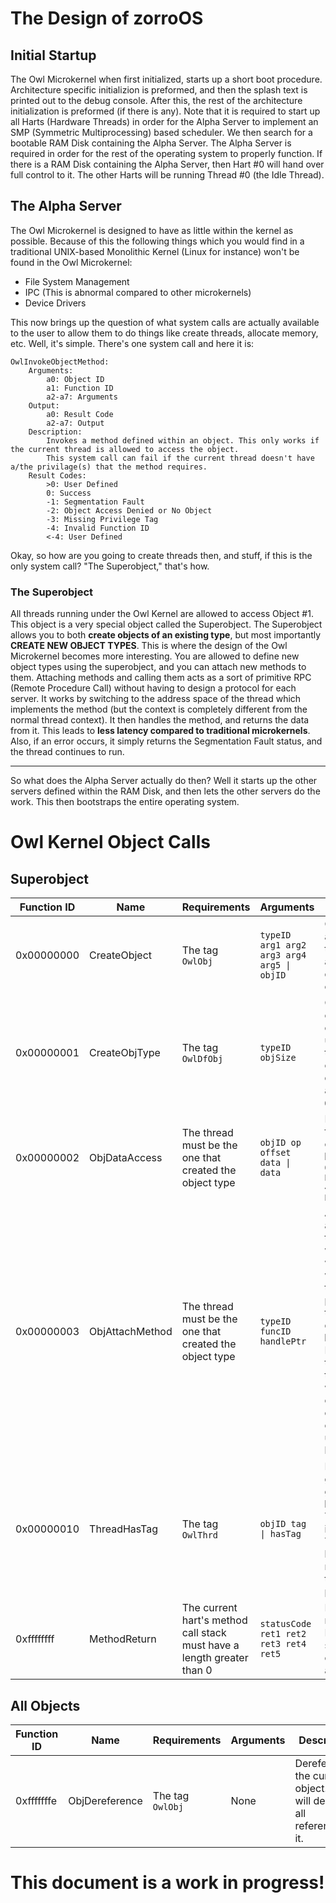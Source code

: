 # The Design of zorroOS
## Initial Startup
The Owl Microkernel when first initialized, starts up a short boot procedure. Architecture specific initializion is preformed, and then the splash text is printed out to the debug console. After this, the rest of the architecture initialization is preformed (if there is any). Note that it is required to start up all Harts (Hardware Threads) in order for the Alpha Server to implement an SMP (Symmetric Multiprocessing) based scheduler. We then search for a bootable RAM Disk containing the Alpha Server. The Alpha Server is required in order for the rest of the operating system to properly function. If there is a RAM Disk containing the Alpha Server, then Hart #0 will hand over full control to it. The other Harts will be running Thread #0 (the Idle Thread).
## The Alpha Server
The Owl Microkernel is designed to have as little within the kernel as possible. Because of this the following things which you would find in a traditional UNIX-based Monolithic Kernel (Linux for instance) won't be found in the Owl Microkernel:
- File System Management
- IPC (This is abnormal compared to other microkernels)
- Device Drivers

This now brings up the question of what system calls are actually available to the user to allow them to do things like create threads, allocate memory, etc.
Well, it's simple. There's one system call and here it is:
```
OwlInvokeObjectMethod:
    Arguments:
        a0: Object ID
        a1: Function ID
        a2-a7: Arguments
    Output:
        a0: Result Code
        a2-a7: Output
    Description:
        Invokes a method defined within an object. This only works if the current thread is allowed to access the object.
        This system call can fail if the current thread doesn't have a/the privilage(s) that the method requires.
    Result Codes:
        >0: User Defined
        0: Success
        -1: Segmentation Fault
        -2: Object Access Denied or No Object
        -3: Missing Privilege Tag
        -4: Invalid Function ID
        <-4: User Defined
```
Okay, so how are you going to create threads then, and stuff, if this is the only system call? "The Superobject," that's how.
### The Superobject
All threads running under the Owl Kernel are allowed to access Object #1. This object is a very special object called the Superobject.
The Superobject allows you to both **create objects of an existing type**, but most importantly **CREATE NEW OBJECT TYPES**.
This is where the design of the Owl Microkernel becomes more interesting. You are allowed to define new object types using the superobject, and you can attach new methods to them. Attaching methods and calling them acts as a sort of primitive RPC (Remote Procedure Call) without having to design a protocol for each server. It works by switching to the address space of the thread which implements the method (but the context is completely different from the normal thread context). It then handles the method, and returns the data from it. This leads to **less latency compared to traditional microkernels**. Also, if an error occurs, it simply returns the Segmentation Fault status, and the thread continues to run.

---
So what does the Alpha Server actually do then? Well it starts up the other servers defined within the RAM Disk, and then lets the other servers do the work. This then bootstraps the entire operating system.

# Owl Kernel Object Calls
## Superobject
| Function ID |     Name     | Requirements  | Arguments | Description |
|-------------|--------------|---------------|-----------|-------------|
| 0x00000000 | CreateObject | The tag <code>OwlObj&nbsp;&nbsp;</code> | `typeID arg1 arg2 arg3 arg4 arg5 \| objID` | Create an object of a given object type, the meaning of the arguments passed depends on the object type. |
| 0x00000001  | CreateObjType | The tag `OwlDfObj` | `typeID objSize` | Creates a new object type. The objSize field will be used to determine the size of the object's data. This data can be accessed using `ObjDataAccess`. |
| 0x00000002  | ObjDataAccess | The thread must be the one that created the object type | `objID op offset data \| data` | Reads or writes data from the given object.<br>**Note**<br>`0-3: Read Byte/Short/Int/Long 4-7: Write Byte/Short/Int/Long` |
| 0x00000003  | ObjAttachMethod | The thread must be the one that created the object type | `typeID funcID handlePtr` | Adds a method to an existing object type. The `handlePtr` will be the function which is called when the method is triggered. If the pointer is null, than the method will be detached. <br>**Note**<br>Please ensure that the method is thread-safe. This will prevent race conditions from occurring, which can lead to unpredictable behavior. |
| 0x00000010 | ThreadHasTag | The tag <code>OwlThrd&nbsp;</code> | `objID tag \| hasTag` | Returns a 1 if the given thread has the given tag.<br>**Note**<br>This is not implemented in the Thread Object because this method bypasses the kernel's permission check.
| 0xffffffff | MethodReturn | The current hart's method call stack must have a length greater than 0 | `statusCode ret1 ret2 ret3 ret4 ret5` | Returns from a method. The Owl Kernel uses a call stack, so nested object calls are allowed. |
## All Objects
| Function ID |     Name     | Requirements  | Arguments | Description |
|-------------|--------------|---------------|-----------|-------------|
| 0xfffffffe  | ObjDereference | The tag <code>OwlObj&nbsp;&nbsp;</code> | None | Dereferences the current object. This will destroy all references to it.

# This document is a work in progress!